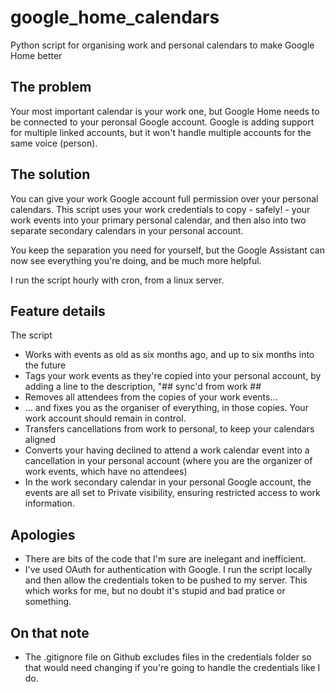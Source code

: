 # google_home_calendars
Python script for organising work and personal calendars to make Google Home better

## The problem
Your most important calendar is your work one, but Google Home needs to be connected to your peronsal Google account. Google is adding support for multiple linked accounts, but it won't handle multiple accounts for the same voice (person).

## The solution
You can give your work Google account full permission over your personal calendars. This script uses your work credentials to copy - safely! - your work events into your primary personal calendar, and then also into two separate secondary calendars in your personal account.

You keep the separation you need for yourself, but the Google Assistant can now see everything you're doing, and be much more helpful.

I run the script hourly with cron, from a linux server.

## Feature details
The script
- Works with events as old as six months ago, and up to six months into the future
- Tags your work events as they're copied into your personal account, by adding a line to the description, "## sync'd from work ##
- Removes all attendees from the copies of your work events...
- ... and fixes you as the organiser of everything, in those copies. Your work account should remain in control.
- Transfers cancellations from work to personal, to keep your calendars aligned
- Converts your having declined to attend a work calendar event into a cancellation in your personal account (where you are the organizer of work events, which have no attendees)
- In the work secondary calendar in your personal Google account, the events are all set to Private visibility, ensuring restricted access to work information.

## Apologies
- There are bits of the code that I'm sure are inelegant and inefficient.
- I've used OAuth for authentication with Google. I run the script locally and then allow the credentials token to be pushed to my server. This which works for me, but no doubt it's stupid and bad pratice or something.

## On that note
- The .gitignore file on Github excludes files in the credentials folder so that would need changing if you're going to handle the credentials like I do.
